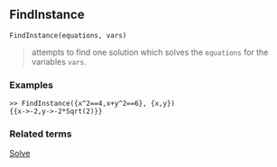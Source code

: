 ## FindInstance 

```
FindInstance(equations, vars)
```

> attempts to find one solution which solves the `equations` for the variables `vars`.

### Examples 
```
>> FindInstance({x^2==4,x+y^2==6}, {x,y})
{{x->-2,y->-2*Sqrt(2)}}
```

### Related terms 
[Solve](Solve.md)